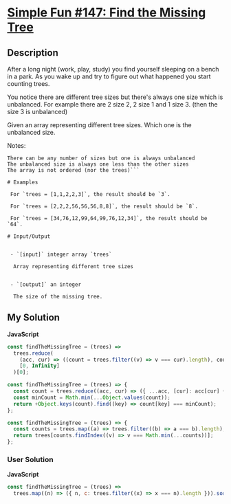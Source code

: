 # [Simple Fun #147: Find the Missing Tree](https://www.codewars.com/kata/58aa8698ae929e1c830001c7)

## Description

After a long night (work, play, study) you find yourself sleeping on a bench in a park. As you wake up and try to figure out what happened you start counting trees.

You notice there are different tree sizes but there's always one size which is unbalanced. For example there are 2 size 2, 2 size 1 and 1 size 3. (then the size 3 is unbalanced)

Given an array representing different tree sizes. Which one is the unbalanced size.

Notes:

````
There can be any number of sizes but one is always unbalanced
The unbalanced size is always one less than the other sizes
The array is not ordered (nor the trees)```

# Examples

 For `trees = [1,1,2,2,3]`, the result should be `3`.

 For `trees = [2,2,2,56,56,56,8,8]`, the result should be `8`.

 For `trees = [34,76,12,99,64,99,76,12,34]`, the result should be `64`.

# Input/Output


 - `[input]` integer array `trees`

  Array representing different tree sizes


 - `[output]` an integer

  The size of the missing tree.
````

## My Solution

**JavaScript**

```js
const findTheMissingTree = (trees) =>
  trees.reduce(
    (acc, cur) => ((count = trees.filter((v) => v === cur).length), count < acc[1] ? [cur, count] : acc),
    [0, Infinity]
  )[0];
```

```js
const findTheMissingTree = (trees) => {
  const count = trees.reduce((acc, cur) => ({ ...acc, [cur]: acc[cur] + 1 || 1 }), {});
  const minCount = Math.min(...Object.values(count));
  return +Object.keys(count).find((key) => count[key] === minCount);
};
```

```js
const findTheMissingTree = (trees) => {
  const counts = trees.map((a) => trees.filter((b) => a === b).length);
  return trees[counts.findIndex((v) => v === Math.min(...counts))];
};
```

### User Solution

**JavaScript**

```js
const findTheMissingTree = (trees) =>
  trees.map((n) => ({ n, c: trees.filter((x) => x === n).length })).sort((a, b) => a.c - b.c)[0].n;
```
